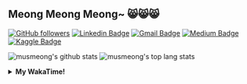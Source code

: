 ## Meong Meong Meong~ 😸😸😸

[![GitHub followers](https://img.shields.io/github/followers/musmeong?label=Follow&style=social)](https://github.com/musmeong/?tab=follow) [![Linkedin Badge](https://img.shields.io/badge/-Muhamad%20Mustain-blue?style=flat-square&logo=Linkedin&logoColor=white&link=https://www.linkedin.com/in/muhamad-mustain/)](https://www.linkedin.com/in/muhamad-mustain/) [![Gmail Badge](https://img.shields.io/badge/-muhmd.mustain@gmail.com-c14438?style=flat-square&logo=Gmail&logoColor=white&link=mailto:muhmd.mustain@gmail.com)](mailto:muhmd.mustain@gmail.com) [![Medium Badge](https://img.shields.io/badge/musmeong-12100E?style=flat-square&logo=medium&logoColor=white&link=https://www.medium.com/musmeong)](https://www.medium.com/musmeong) [![Kaggle Badge](https://img.shields.io/badge/-musmeong-20BEFF?style=flat-square&logo=Kaggle&logoColor=white&link=https://www.kaggle.com/musmeong)](https://www.kaggle.com/musmeong)

![musmeong's github stats](https://github-readme-stats.vercel.app/api?username=musmeong&show_icons=true&theme=tokyonight) 
![musmeong's top lang stats](https://github-readme-stats.vercel.app/api/top-langs/?username=musmeong&show_icons=true&theme=tokyonight&layout=compact&langs_count=10)

<details>
  <summary><b>My WakaTime!</b></summary>
  <br>
  
  <!--START_SECTION:waka-->
![Lines of code](https://img.shields.io/badge/From%20Hello%20World%20I%27ve%20Written-55057%20lines%20of%20code-blue)

**I'm an Early 🐤** 

```text
🌞 Morning    9 commits      ██░░░░░░░░░░░░░░░░░░░░░░░   7.69% 
🌆 Daytime    60 commits     ████████████░░░░░░░░░░░░░   51.28% 
🌃 Evening    29 commits     ██████░░░░░░░░░░░░░░░░░░░   24.79% 
🌙 Night      19 commits     ████░░░░░░░░░░░░░░░░░░░░░   16.24%

```
📅 **I'm Most Productive on Friday** 

```text
Monday       16 commits     ███░░░░░░░░░░░░░░░░░░░░░░   13.68% 
Tuesday      6 commits      █░░░░░░░░░░░░░░░░░░░░░░░░   5.13% 
Wednesday    10 commits     ██░░░░░░░░░░░░░░░░░░░░░░░   8.55% 
Thursday     20 commits     ████░░░░░░░░░░░░░░░░░░░░░   17.09% 
Friday       25 commits     █████░░░░░░░░░░░░░░░░░░░░   21.37% 
Saturday     22 commits     ████░░░░░░░░░░░░░░░░░░░░░   18.8% 
Sunday       18 commits     ███░░░░░░░░░░░░░░░░░░░░░░   15.38%

```


📊 **This Week I Spent My Time On** 

```text
⌚︎ Time Zone: Asia/Jakarta

💬 Programming Languages: 
CSV                      48 mins             ███████████░░░░░░░░░░░░░░   44.77% 
Dart                     29 mins             ██████░░░░░░░░░░░░░░░░░░░   26.91% 
Other                    17 mins             ████░░░░░░░░░░░░░░░░░░░░░   16.27% 
XML                      13 mins             ███░░░░░░░░░░░░░░░░░░░░░░   12.05% 
Kotlin                   0 secs              ░░░░░░░░░░░░░░░░░░░░░░░░░   0.01%

🔥 Editors: 
Excel                    1 hr 6 mins         ███████████████░░░░░░░░░░   61.04% 
Android Studio           42 mins             █████████░░░░░░░░░░░░░░░░   38.96%

💻 Operating System: 
Windows                  1 hr 48 mins        █████████████████████████   100.0%

```

**I Mostly Code in Jupyter Notebook** 

```text
Jupyter Notebook         7 repos             ████████████████░░░░░░░░░   63.64% 
Python                   2 repos             ████░░░░░░░░░░░░░░░░░░░░░   18.18% 
JavaScript               1 repo              ██░░░░░░░░░░░░░░░░░░░░░░░   9.09% 
Kotlin                   1 repo              ██░░░░░░░░░░░░░░░░░░░░░░░   9.09%

```



 Last Updated on 18/06/2021
<!--END_SECTION:waka-->
</details>

